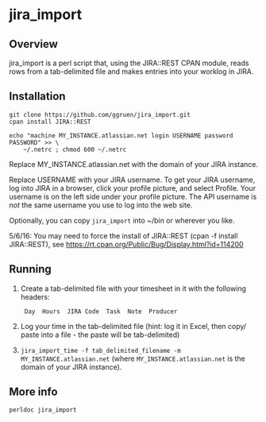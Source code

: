 # jira_import

## Overview

jira_import is a perl script that, using the JIRA::REST CPAN module,
reads rows from a tab-delimited file and makes entries into your worklog
in JIRA.

## Installation

    git clone https://github.com/ggruen/jira_import.git
    cpan install JIRA::REST

    echo "machine MY_INSTANCE.atlassian.net login USERNAME password PASSWORD" >> \
        ~/.netrc ; chmod 600 ~/.netrc

Replace MY_INSTANCE.atlassian.net with the domain of your JIRA instance.

Replace USERNAME with your JIRA username.  To get your JIRA username, log into
JIRA in a browser, click your profile picture, and select Profile.  Your
username is on the left side under your profile picture.  The API username
is *not* the same username you use to log into the web site.

Optionally, you can copy `jira_import` into ~/bin or wherever you like.

5/6/16: You may need to force the install of JIRA::REST (cpan -f install JIRA::REST), see
        https://rt.cpan.org/Public/Bug/Display.html?id=114200

## Running

1. Create a tab-delimited file with your timesheet in it with the following
   headers:

        Day  Hours  JIRA Code  Task  Note  Producer

2. Log your time in the tab-delimited file (hint: log it in Excel, then copy/
   paste into a file - the paste will be tab-delimited)

3. `jira_import_time -f tab_delimited_filename -m MY_INSTANCE.atlassian.net`
   (where `MY_INSTANCE.atlassian.net` is the domain of your JIRA instance).

## More info

`perldoc jira_import`
